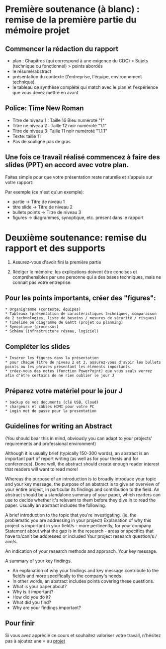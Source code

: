 # Première soutenance (à blanc) : remise de la première partie du mémoire projet 


## Commencer la rédaction du rapport

* plan : Chapitres (qui correspond à une exigence du CDC) > Sujets (technique ou fonctionnel) > points abordés
* le résumé/abstract
* présentation du contexte (l'entreprise, l'équipe, environnement technique),
* le tableau de synthèse complété qui match avec le plan et l'expérience que vous devez mettre en avant


## Police: Time New Roman

* Titre de niveau 1 : Taille 16 Bleu numéroté "1"
* Titre ne niveau 2 : Taille 12 noir numéroté "1.1"
* Titre de niveau 3: Taille 11 noir numéroté "1.1.1"
* Texte: taille 11
* Pas de souligné pas de gras


## Une fois ce travail réalisé commencez à faire des slides (PPT) en accord avec votre plan.

Faites simple pour que votre présentation reste naturelle et s'appuie sur votre rapport:

Par exemple (ce n'est qu'un exemple): 

* partie -> Titre de niveau 1 
* titre slide -> Titre de niveau 2
* bullets points -> Titre de niveau 3
* figures -> diagrammes, synoptique, etc. présent dans le rapport


# Deuxième soutenance: remise du rapport et des supports


1. Assurez-vous d'avoir fini la première partie

2. Rédiger le mémoire: les explications doivent être concises et compréhensibles par une personne qui a des bases techniques, mais ne connait pas votre entreprise.


## Pour les points importants, créer des "figures":

    * Organigramme (contexte, équipes)
    * Tableaux (présentation de caractéristiques techniques, comparaison de 2 technologies, liste de besoins / mesures de sécurité / risques)
    * Timeline ou diagramme de Gantt (projet ou planning)
    * Synoptique (processus)
    * Schéma (infrastructure réseau, logiciel)


## Compléter les slides

    * Inserer les figures dans la présentation
    * pour chaque Titre de niveau 2 et 3, assurez-vous d'avoir les bullets points ou les phrases présentant les éléments importants
    * créez-vous des notes (fonction PowerPoint) que vous seuls verrez afin d'être certains de ne rien oublier le jour J


## Préparez votre matériel pour le jour J

    * backup de vos documents (clé USB, Cloud)
    * chargeurs et câbles HDMI pour votre PC
    * Login mot de passe pour la presentation


## Guidelines for writing an Abstract

(You should bear this in mind, obviously you can adapt to your projects' requirements and professional environment)

Although it is usually brief (typically 150-300 words), an abstract is an important part of report writing (as well as for your thesis and for conferences). Done well, the abstract should create enough reader interest that readers will want to read more!

Whereas the purpose of an introduction is to broadly introduce your topic and your key message, the purpose of an abstract is to give an overview of your entire project, in particular its findings and contribution to the field. An abstract should be a standalone summary of your paper, which readers can use to decide whether it's relevant to them before they dive in to read the paper.
Usually an abstract includes the following.

A brief introduction to the topic that you're investigating. (ie. the problematic you are addressing in your project)
Explanation of why this project is important in your field/s - more pertinently, for your company
Statement about what the gap is in the research - areas or specifics that have to/can't be addressed or included
Your project research question/s / aim/s.

An indication of your research methods and approach.
Your key message.

A summary of your key findings.

* An explanation of why your findings and key message contribute to the field/s and more specifically to the company's needs
* In other words, an abstract includes points covering these questions.
* What is your paper about?
* Why is it important?
* How did you do it?
* What did you find?
* Why are your findings important?


## Pour finir

Si vous avez apprécié ce cours et souhaitez valoriser votre travail, n'hésitez pas à ajoutez une ⭐ au [projet](https://github.com/Aif4thah/Dojo-101)